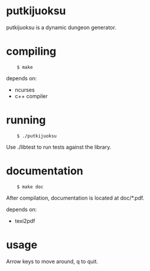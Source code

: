 putkijuoksu
===========

putkijuoksu is a dynamic dungeon generator.

compiling
=========

        $ make

depends on:
* ncurses
* c++ compiler

running
=======

        $ ./putkijuoksu

Use ./libtest to run tests against the library.


documentation
=============

        $ make doc

After compilation, documentation is located at doc/*.pdf.

depends on:
* texi2pdf

usage
=====

Arrow keys to move around, q to quit.
